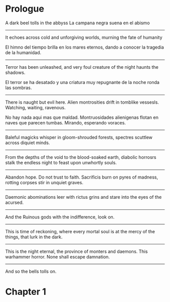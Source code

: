 # Prologue

A dark beel tolls in the abbyss
La campana negra suena en el abismo

--- 

It echoes across cold and unforgiving worlds, murning the fate of humanity

El himno del tiempo brilla en los mares eternos, dando a conocer la tragedia de la humanidad.

---

Terror has been unleashed, and very foul creature of the night haunts the shadows.

El terror se ha desatado y una criatura muy repugnante de la noche ronda las sombras.

---

There is naught but evil here. Alien montrosities drift in tomblike vessesls. Watching, waiting, ravenous.

No hay nada aqui mas que maldad. Montruosidades alienigenas flotan en naves que parecen tumbas. Mirando, esperando voraces.

---

Baleful magicks whisper in gloom-shrouded forests, spectres scuttlew across diquiet minds.

---

From the depths of the void to the blood-soaked earth, diabolic horrosrs stalk the endless night to feast upon unwhortly souls.

---

Abandon hope. Do not trust to faith. Sacrificis burn on pyres of madness, rotting corpses stir in unquiet graves.

---

Daemonic abominations leer with rictus grins and stare into the eyes of the acursed.

---

And the Ruinous gods with the indifference, look on.

---

This is  time of reckoning, where every mortal soul is at the mercy of the things, that lurk in the dark.

---

This is the night eternal, the province of monters and daemons. This warhammer horror. None shall escape damnation.

---

And so the bells tolls on.

# Chapter 1

